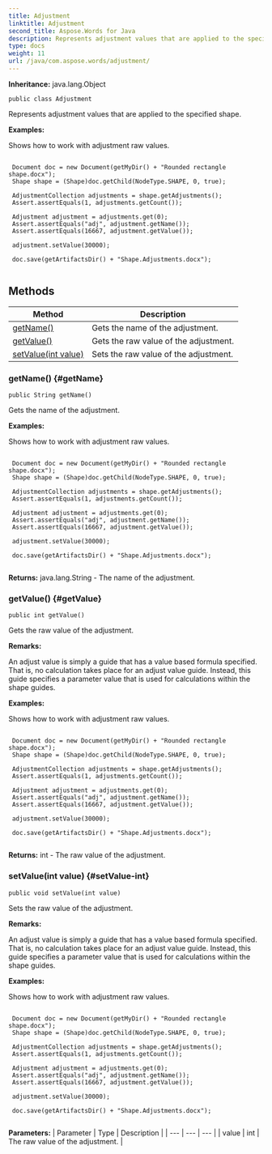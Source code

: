 ```yaml
---
title: Adjustment
linktitle: Adjustment
second_title: Aspose.Words for Java
description: Represents adjustment values that are applied to the specified shape in Java.
type: docs
weight: 11
url: /java/com.aspose.words/adjustment/
---
```


**Inheritance:**
java.lang.Object
```
public class Adjustment
```

Represents adjustment values that are applied to the specified shape.

 **Examples:** 

Shows how to work with adjustment raw values.

```

 Document doc = new Document(getMyDir() + "Rounded rectangle shape.docx");
 Shape shape = (Shape)doc.getChild(NodeType.SHAPE, 0, true);

 AdjustmentCollection adjustments = shape.getAdjustments();
 Assert.assertEquals(1, adjustments.getCount());

 Adjustment adjustment = adjustments.get(0);
 Assert.assertEquals("adj", adjustment.getName());
 Assert.assertEquals(16667, adjustment.getValue());

 adjustment.setValue(30000);

 doc.save(getArtifactsDir() + "Shape.Adjustments.docx");
 
```
## Methods

| Method | Description |
| --- | --- |
| [getName()](#getName) | Gets the name of the adjustment. |
| [getValue()](#getValue) | Gets the raw value of the adjustment. |
| [setValue(int value)](#setValue-int) | Sets the raw value of the adjustment. |
### getName() {#getName}
```
public String getName()
```


Gets the name of the adjustment.

 **Examples:** 

Shows how to work with adjustment raw values.

```

 Document doc = new Document(getMyDir() + "Rounded rectangle shape.docx");
 Shape shape = (Shape)doc.getChild(NodeType.SHAPE, 0, true);

 AdjustmentCollection adjustments = shape.getAdjustments();
 Assert.assertEquals(1, adjustments.getCount());

 Adjustment adjustment = adjustments.get(0);
 Assert.assertEquals("adj", adjustment.getName());
 Assert.assertEquals(16667, adjustment.getValue());

 adjustment.setValue(30000);

 doc.save(getArtifactsDir() + "Shape.Adjustments.docx");
 
```

**Returns:**
java.lang.String - The name of the adjustment.
### getValue() {#getValue}
```
public int getValue()
```


Gets the raw value of the adjustment.

 **Remarks:** 

An adjust value is simply a guide that has a value based formula specified. That is, no calculation takes place for an adjust value guide. Instead, this guide specifies a parameter value that is used for calculations within the shape guides.

 **Examples:** 

Shows how to work with adjustment raw values.

```

 Document doc = new Document(getMyDir() + "Rounded rectangle shape.docx");
 Shape shape = (Shape)doc.getChild(NodeType.SHAPE, 0, true);

 AdjustmentCollection adjustments = shape.getAdjustments();
 Assert.assertEquals(1, adjustments.getCount());

 Adjustment adjustment = adjustments.get(0);
 Assert.assertEquals("adj", adjustment.getName());
 Assert.assertEquals(16667, adjustment.getValue());

 adjustment.setValue(30000);

 doc.save(getArtifactsDir() + "Shape.Adjustments.docx");
 
```

**Returns:**
int - The raw value of the adjustment.
### setValue(int value) {#setValue-int}
```
public void setValue(int value)
```


Sets the raw value of the adjustment.

 **Remarks:** 

An adjust value is simply a guide that has a value based formula specified. That is, no calculation takes place for an adjust value guide. Instead, this guide specifies a parameter value that is used for calculations within the shape guides.

 **Examples:** 

Shows how to work with adjustment raw values.

```

 Document doc = new Document(getMyDir() + "Rounded rectangle shape.docx");
 Shape shape = (Shape)doc.getChild(NodeType.SHAPE, 0, true);

 AdjustmentCollection adjustments = shape.getAdjustments();
 Assert.assertEquals(1, adjustments.getCount());

 Adjustment adjustment = adjustments.get(0);
 Assert.assertEquals("adj", adjustment.getName());
 Assert.assertEquals(16667, adjustment.getValue());

 adjustment.setValue(30000);

 doc.save(getArtifactsDir() + "Shape.Adjustments.docx");
 
```

**Parameters:**
| Parameter | Type | Description |
| --- | --- | --- |
| value | int | The raw value of the adjustment. |

